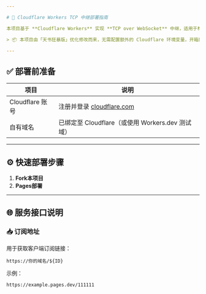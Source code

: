 ```yaml
---

# 🚀 Cloudflare Workers TCP 中继部署指南

本项目基于 **Cloudflare Workers** 实现 **TCP over WebSocket** 中继，适用于构建高性能、可部署在边缘节点的代理通道。

> 📦 本项目由「天书狂暴版」优化修改而来，无需配置额外的 Cloudflare 环境变量，开箱即用。

---
```


## ✅ 部署前准备

| 项目            | 说明                                             |
| ------------- | ---------------------------------------------- |
| Cloudflare 账号 | 注册并登录 [cloudflare.com](https://cloudflare.com) |
| 自有域名          | 已绑定至 Cloudflare（或使用 Workers.dev 测试域）           |

---

## ⚙️ 快速部署步骤

1. **Fork本项目**
2. **Pages部署**

---

## 🌐 服务接口说明

### 📥 订阅地址

用于获取客户端订阅链接：

```
https://你的域名/${ID}
```

示例：

```
https://example.pages.dev/111111
```
